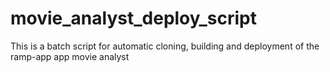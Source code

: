 # movie_analyst_deploy_script
This is a batch script for automatic cloning, building and deployment of the ramp-app app movie analyst
